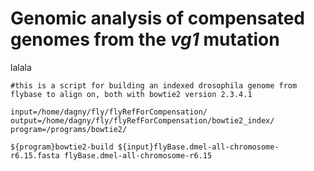 # Genomic analysis of compensated genomes from the *vg1* mutation
lalala
  ```
  #this is a script for building an indexed drosophila genome from flybase to align on, both with bowtie2 version 2.3.4.1
  
  input=/home/dagny/fly/flyRefForCompensation/
  output=/home/dagny/fly/flyRefForCompensation/bowtie2_index/
  program=/programs/bowtie2/
  
  ${program}bowtie2-build ${input}flyBase.dmel-all-chromosome-r6.15.fasta flyBase.dmel-all-chromosome-r6.15
  
  ```
